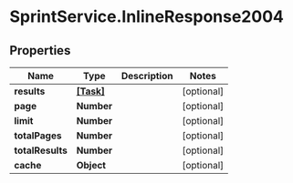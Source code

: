 # SprintService.InlineResponse2004

## Properties

Name | Type | Description | Notes
------------ | ------------- | ------------- | -------------
**results** | [**[Task]**](Task.md) |  | [optional] 
**page** | **Number** |  | [optional] 
**limit** | **Number** |  | [optional] 
**totalPages** | **Number** |  | [optional] 
**totalResults** | **Number** |  | [optional] 
**cache** | **Object** |  | [optional] 


